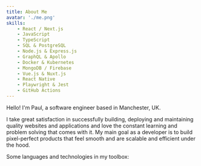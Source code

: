 ```yaml
---
title: About Me
avatar: './me.png'
skills:
    - React / Next.js
    - JavaScript
    - TypeScript
    - SQL & PostgreSQL
    - Node.js & Express.js
    - GraphQL & Apollo
    - Docker & Kubernetes
    - MongoDB / Firebase
    - Vue.js & Nuxt.js
    - React Native
    - Playwright & Jest
    - GitHub Actions
---
```


Hello! I'm Paul, a software engineer based in Manchester, UK.

I take great satisfaction in successfully building, deploying and maintaining quality websites and applications and love the constant learning and problem solving that comes with it. My main goal as a developer is to build pixel-perfect products that feel smooth and are scalable and efficient under the hood.

Some languages and technologies in my toolbox:
